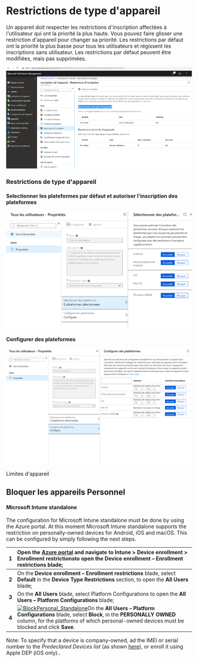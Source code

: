 # Restrictions de type d'appareil

 Un appareil doit respecter les restrictions d'inscription affectées à l'utilisateur qui ont la priorité la plus haute. Vous pouvez faire glisser une restriction d'appareil pour changer sa priorité. Les restrictions par défaut ont la priorité la plus basse pour tous les utilisateurs et régissent les inscriptions sans utilisateur. Les restrictions par défaut peuvent être modifiées, mais pas supprimées.

![](../.gitbook/assets/image%20%282%29.png)

  


### Restrictions de type d'appareil

#### Selectionner les plateformes par défaut et autoriser l'inscription des plateformes

![](../.gitbook/assets/image%20%288%29.png)

####  Configurer des plateformes

![](../.gitbook/assets/image%20%2815%29.png)

Limites d'appareil

## Bloquer les appareils Personnel



#### Microsoft Intune standalone

The configuration for Microsoft Intune standalone must be done by using the Azure portal. At this moment Microsoft Intune standalone supports the restriction on personally-owned devices for Android, iOS and macOS. This can be configured by simply following the next steps.

| **1** | Open the [Azure portal](https://portal.azure.com/) and navigate to **Intune** &gt; **Device enrollment** &gt; **Enrollment restrictions**to open the **Device enrollment – Enrollment restrictions** blade; |
| :--- | :--- |
| **2** | On the **Device enrollment – Enrollment restrictions** blade, select **Default** in the **Device Type Restrictions** section, to open the **All Users** blade; |
| **3** | On the **All Users** blade, select Platform Configurations to open the **All Users – Platform Configurations** blade; |
| **4** | [![BlockPersonal\_Standalone](https://i1.wp.com/www.petervanderwoude.nl/wordpress/wp-content/uploads/BlockPersonal_Standalone_thumb.jpg?zoom=2&resize=304%2C143&ssl=1)](https://i2.wp.com/www.petervanderwoude.nl/wordpress/wp-content/uploads/BlockPersonal_Standalone.jpg?ssl=1)On the **All Users – Platform Configurations** blade, select **Block**, in the **PERSONALLY OWNED** column, for the platforms of which personal-owned devices must be blocked and click **Save**. |

Note: To specify that a device is company-owned, ad the IMEI or serial number to the _Predeclared Devices list_ \(as shown [here](https://www.petervanderwoude.nl/post/easily-predeclaring-corporate-owned-devices/)\), or enroll it using Apple DEP \(iOS only\)..

